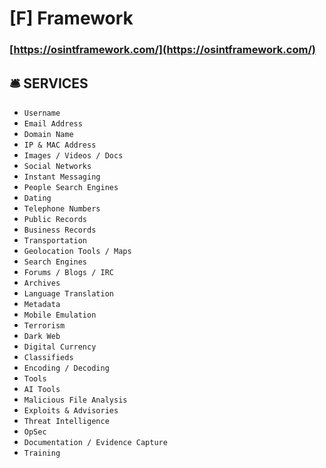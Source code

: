 # [F] Framework

### [https://osintframework.com/](https://osintframework.com/)

## 🛎️ SERVICES
- `Username`  
- `Email Address`  
- `Domain Name`  
- `IP & MAC Address`  
- `Images / Videos / Docs`  
- `Social Networks`  
- `Instant Messaging`  
- `People Search Engines`  
- `Dating`  
- `Telephone Numbers`  
- `Public Records`  
- `Business Records`  
- `Transportation`  
- `Geolocation Tools / Maps`  
- `Search Engines`  
- `Forums / Blogs / IRC`  
- `Archives`  
- `Language Translation`  
- `Metadata`  
- `Mobile Emulation`  
- `Terrorism`  
- `Dark Web`  
- `Digital Currency`  
- `Classifieds`  
- `Encoding / Decoding`  
- `Tools`  
- `AI Tools`  
- `Malicious File Analysis`  
- `Exploits & Advisories`  
- `Threat Intelligence`  
- `OpSec`  
- `Documentation / Evidence Capture`  
- `Training`  

